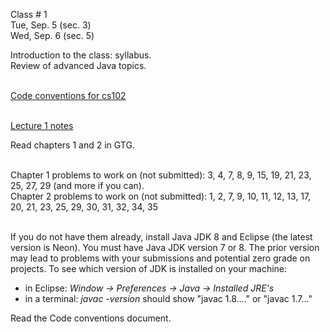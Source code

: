 <div class="lecture1">

<div class="column_date">
<p markdown="block">

Class # 1 <br> 
Tue, Sep. 5 (sec. 3)<br> 
Wed, Sep. 6 (sec. 5)

</p>
</div>

<div class="column_materials">
<p markdown="block">

Introduction to the class: syllabus. <br>
Review of advanced Java topics. <br><br>

[Code conventions for cs102](notes/CodeConventions.pdf) <br><br>

[Lecture 1 notes](notes/lecture01_Intro.pdf) <br>

</p>
</div>

<div class="column_assign">
<p markdown="block">

Read chapters 1 and 2 in GTG. <br><br>

Chapter 1 problems to work on (not submitted): 
3, 4, 7, 8, 9, 15, 19, 21, 23, 25, 27, 29 (and more if you can). <br>
Chapter 2 problems to work on (not submitted): 
1, 2, 7, 9, 10, 11, 12, 13, 17, 20, 21, 23, 25, 29, 30, 31, 32, 34, 35 <br><br>


If you do not have them already, install Java JDK 8 and Eclipse (the latest version is Neon). You must have Java JDK version 7 or 8. The prior version may lead to problems with your submissions and potential zero grade on projects. To see which version of JDK is installed on your machine:
* in Eclipse: _Window → Preferences → Java → Installed JRE's_
* in a terminal: _javac -version_ should show "javac 1.8...." or "javac 1.7..."

Read the Code conventions document.

</p>
</div>

</div>
